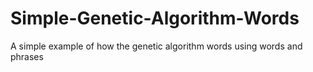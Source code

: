 # Simple-Genetic-Algorithm-Words
A simple example of how the genetic algorithm words using words and phrases

